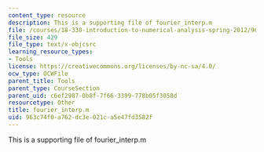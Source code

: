 ```yaml
---
content_type: resource
description: This is a supporting file of fourier_interp.m
file: /courses/18-330-introduction-to-numerical-analysis-spring-2012/963c74f0a762dc3e021ca5e47fd3582f_fourier_interp.m
file_size: 429
file_type: text/x-objcsrc
learning_resource_types:
- Tools
license: https://creativecommons.org/licenses/by-nc-sa/4.0/
ocw_type: OCWFile
parent_title: Tools
parent_type: CourseSection
parent_uid: c6ef2987-0b8f-7f66-3399-778b05f3058d
resourcetype: Other
title: fourier_interp.m
uid: 963c74f0-a762-dc3e-021c-a5e47fd3582f
---
```

This is a supporting file of fourier_interp.m